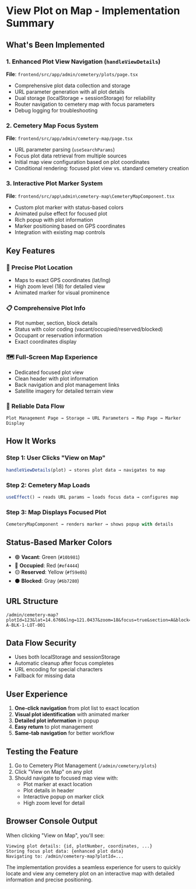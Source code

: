 # View Plot on Map - Implementation Summary

## What's Been Implemented

### 1. Enhanced Plot View Navigation (`handleViewDetails`)
**File**: `frontend/src/app/admin/cemetery/plots/page.tsx`

- Comprehensive plot data collection and storage
- URL parameter generation with all plot details
- Dual storage (localStorage + sessionStorage) for reliability
- Router navigation to cemetery map with focus parameters
- Debug logging for troubleshooting

### 2. Cemetery Map Focus System
**File**: `frontend/src/app/admin/cemetery-map/page.tsx`

- URL parameter parsing (`useSearchParams`)
- Focus plot data retrieval from multiple sources
- Initial map view configuration based on plot coordinates
- Conditional rendering: focused plot view vs. standard cemetery creation

### 3. Interactive Plot Marker System
**File**: `frontend/src/app\admin\cemetery-map\CemeteryMapComponent.tsx`

- Custom plot marker with status-based colors
- Animated pulse effect for focused plot
- Rich popup with plot information
- Marker positioning based on GPS coordinates
- Integration with existing map controls

## Key Features

### 🎯 **Precise Plot Location**
- Maps to exact GPS coordinates (lat/lng)
- High zoom level (18) for detailed view
- Animated marker for visual prominence

### 📋 **Comprehensive Plot Info**
- Plot number, section, block details
- Status with color coding (vacant/occupied/reserved/blocked)
- Occupant or reservation information
- Exact coordinates display

### 🗺️ **Full-Screen Map Experience**
- Dedicated focused plot view
- Clean header with plot information
- Back navigation and plot management links
- Satellite imagery for detailed terrain view

### 🔄 **Reliable Data Flow**
```
Plot Management Page → Storage → URL Parameters → Map Page → Marker Display
```

## How It Works

### Step 1: User Clicks "View on Map"
```typescript
handleViewDetails(plot) → stores plot data → navigates to map
```

### Step 2: Cemetery Map Loads
```typescript
useEffect() → reads URL params → loads focus data → configures map
```

### Step 3: Map Displays Focused Plot
```typescript
CemeteryMapComponent → renders marker → shows popup with details
```

## Status-Based Marker Colors
- 🟢 **Vacant**: Green (`#10b981`)  
- 🔴 **Occupied**: Red (`#ef4444`)
- 🟡 **Reserved**: Yellow (`#f59e0b`)
- ⚫ **Blocked**: Gray (`#6b7280`)

## URL Structure
```
/admin/cemetery-map?plotId=123&lat=14.6760&lng=121.0437&zoom=18&focus=true&section=A&block=1&plotNumber=SEC-A-BLK-1-LOT-001
```

## Data Flow Security
- Uses both localStorage and sessionStorage
- Automatic cleanup after focus completes
- URL encoding for special characters
- Fallback for missing data

## User Experience
1. **One-click navigation** from plot list to exact location
2. **Visual plot identification** with animated marker
3. **Detailed plot information** in popup
4. **Easy return** to plot management
5. **Same-tab navigation** for better workflow

## Testing the Feature
1. Go to Cemetery Plot Management (`/admin/cemetery/plots`)
2. Click "View on Map" on any plot
3. Should navigate to focused map view with:
   - Plot marker at exact location  
   - Plot details in header
   - Interactive popup on marker click
   - High zoom level for detail

## Browser Console Output
When clicking "View on Map", you'll see:
```
Viewing plot details: {id, plotNumber, coordinates, ...}
Storing focus plot data: {enhanced plot data}
Navigating to: /admin/cemetery-map?plotId=...
```

The implementation provides a seamless experience for users to quickly locate and view any cemetery plot on an interactive map with detailed information and precise positioning.